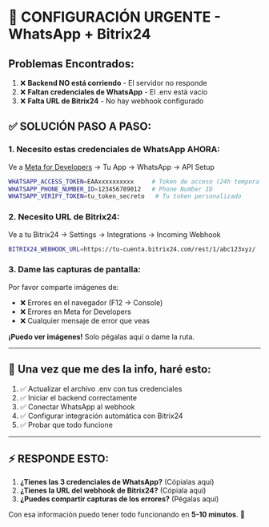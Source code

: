 # 🚨 CONFIGURACIÓN URGENTE - WhatsApp + Bitrix24

## Problemas Encontrados:

1. ❌ **Backend NO está corriendo** - El servidor no responde
2. ❌ **Faltan credenciales de WhatsApp** - El .env está vacío
3. ❌ **Falta URL de Bitrix24** - No hay webhook configurado

## ✅ SOLUCIÓN PASO A PASO:

### 1. Necesito estas credenciales de WhatsApp AHORA:

Ve a [Meta for Developers](https://developers.facebook.com/) → Tu App → WhatsApp → API Setup

```bash
WHATSAPP_ACCESS_TOKEN=EAAxxxxxxxxxx     # Token de acceso (24h temporal o permanente)
WHATSAPP_PHONE_NUMBER_ID=123456789012   # Phone Number ID
WHATSAPP_VERIFY_TOKEN=tu_token_secreto   # Tu token personalizado
```

### 2. Necesito URL de Bitrix24:

Ve a tu Bitrix24 → Settings → Integrations → Incoming Webhook

```bash
BITRIX24_WEBHOOK_URL=https://tu-cuenta.bitrix24.com/rest/1/abc123xyz/
```

### 3. Dame las capturas de pantalla:

Por favor comparte imágenes de:
- ❌ Errores en el navegador (F12 → Console)
- ❌ Errores en Meta for Developers
- ❌ Cualquier mensaje de error que veas

**¡Puedo ver imágenes!** Solo pégalas aquí o dame la ruta.

---

## 🔧 Una vez que me des la info, haré esto:

1. ✅ Actualizar el archivo .env con tus credenciales
2. ✅ Iniciar el backend correctamente
3. ✅ Conectar WhatsApp al webhook
4. ✅ Configurar integración automática con Bitrix24
5. ✅ Probar que todo funcione

---

## ⚡ RESPONDE ESTO:

1. **¿Tienes las 3 credenciales de WhatsApp?** (Cópialas aquí)
2. **¿Tienes la URL del webhook de Bitrix24?** (Cópiala aquí)
3. **¿Puedes compartir capturas de los errores?** (Pégalas aquí)

Con esa información puedo tener todo funcionando en **5-10 minutos**. 🚀

